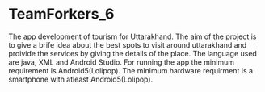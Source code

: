 # TeamForkers_6
The app development of tourism for Uttarakhand.
The aim of the project is to give a brife idea about the best spots to visit around uttarakhand and proivide the services by giving the details of the place.
The language used are java, XML and Android Studio.
For running the app the minimum requirement is Android5(Lolipop).
The minimum hardware requirment is a smartphone with atleast Android5(Lolipop).

